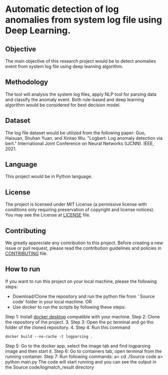 # Automatic detection of log anomalies from system log file using Deep Learning. 
## Objective
The main objective of this research project would be to detect anomalies event from system log file using deep learning algorithm.
## Methodology
The tool will analysis the  system log files, apply NLP tool for parsing data and classify the anomaly event. Both rule-based and deep learning algorithm would be considered for best decision model.
## Dataset
The log file dataset would be utilized from the following paper: Guo, Haixuan, Shuhan Yuan, and Xintao Wu. "Logbert: Log anomaly detection via bert." International Joint Conference on Neural Networks (IJCNN). IEEE, 2021.
## Language 
This project would be in Python language.
## License
The project is licensed under MIT License (a permissive license with conditions only requiring preservation of copyright and license notices).
You may see the License at [LICENSE](https://github.com/afrin110203/LogAnomaliesDetectionDL/blob/main/LICENSE) file.
## Contributing
We greatly appreciate any contribution to this project. Before creating a new issue or pull request, 
please read the contribution guidelines and policies in [CONTRIBUTING](https://github.com/afrin110203/LogAnomaliesDetectionDL/blob/main/CONTRIBUTING.md) file.
 
## How to run
If you want to run this project on your local machine, please the following steps:

* Download/Clone the repository and run the python file from ' Source code' folder in your local machine. 
OR
* Use docker to run the scripts by following these steps:

Step 1: Install [docker desktop](https://www.docker.com/get-started/) compatible with your machine.
Step 2: Clone the repository of the project.
3. Step 3: Open the pc terminal and go tho folder of the cloned repository.
4. Step 4: Run this command
```
docker build --no-cache -t logparsing .
```
Step 5: Go to the docker app, select the image tab and find logparsing image and then start it.
Step 6: Go to containers tab, open terminal from the running container.
Step 7: Run following commands:
 a> cd ./Source code
 a> python main.py
The code will start running and you can see the output in the Source code/logmatch_result directory 


